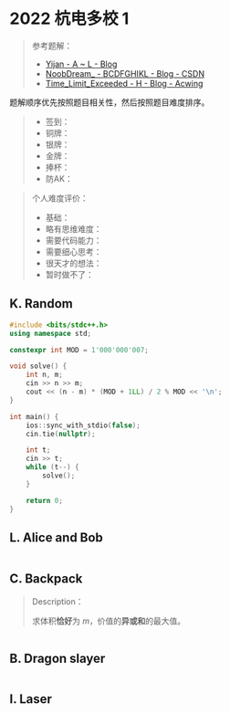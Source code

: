 # 2022 杭电多校 1


> 参考题解：
>
> - [Yijan - A ~ L - Blog](https://yijan.co/2022multiu1/) 
> - [NoobDream_ - BCDFGHIKL - Blog - CSDN](https://blog.csdn.net/qq_30320171/article/details/131252752) 
> - [Time_Limit_Exceeded - H - Blog - Acwing](https://www.acwing.com/solution/content/129999/) 



题解顺序优先按照题目相关性，然后按照题目难度排序。

> - 签到：
> - 铜牌：
> - 银牌：
> - 金牌：
> - 捧杯：
> - 防AK：


> 个人难度评价：
>
> - 基础：
> - 略有思维难度：
> - 需要代码能力：
> - 需要细心思考：
> - 很天才的想法：
> - 暂时做不了：


## K. Random



```cpp
#include <bits/stdc++.h>
using namespace std;

constexpr int MOD = 1'000'000'007;

void solve() {
    int n, m;
    cin >> n >> m;
    cout << (n - m) * (MOD + 1LL) / 2 % MOD << '\n';
}

int main() {
    ios::sync_with_stdio(false);
    cin.tie(nullptr);

    int t;
    cin >> t;
    while (t--) {
        solve();
    }

    return 0;
}
```




## L. Alice and Bob


```cpp

```




## C. Backpack


> Description：
>
> 求体积**恰好**为 $m$，价值的**异或和**的最大值。




```cpp

```




## B. Dragon slayer



```cpp

```


## I. Laser



```cpp

```